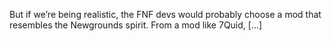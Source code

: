 But if we’re being realistic, the FNF devs would probably choose a mod that resembles the Newgrounds spirit. From a mod like 7Quid, [...]
